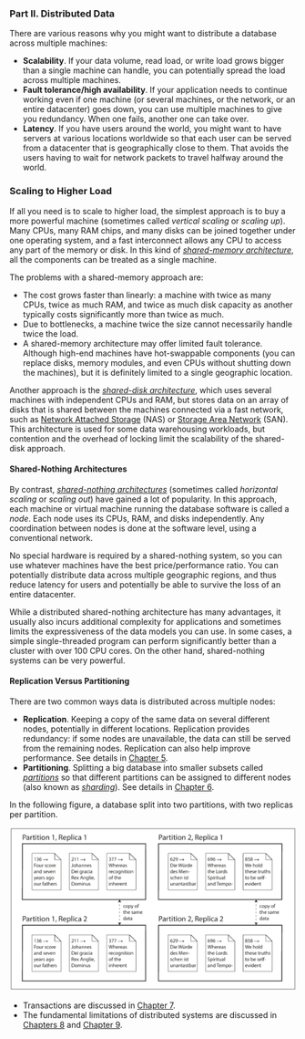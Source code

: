 ### **Part II. Distributed Data**

There are various reasons why you might want to distribute a database across multiple machines:

* **Scalability**. If your data volume, read load, or write load grows bigger than a single machine can handle, you can potentially spread the load across multiple machines.
* **Fault tolerance/high availability**. If your application needs to continue working even if one machine (or several machines, or the network, or an entire datacenter) goes down, you can use multiple machines to give you redundancy. When one fails, another one can take over.
* **Latency**. If you have users around the world, you might want to have servers at various locations worldwide so that each user can be served from a datacenter that is geographically close to them. That avoids the users having to wait for network packets to travel halfway around the world.

### Scaling to Higher Load

If all you need is to scale to higher load, the simplest approach is to buy a more powerful machine (sometimes called *vertical scaling* or *scaling up*). Many CPUs, many RAM chips, and many disks can be joined together under one operating system, and a fast interconnect allows any CPU to access any part of the memory or disk. In this kind of [*shared-memory architecture*](https://en.wikipedia.org/wiki/Shared_memory), all the components can be treated as a single machine.

The problems with a shared-memory approach are:

* The cost grows faster than linearly: a machine with twice as many CPUs, twice as much RAM, and twice as much disk capacity as another typically costs significantly more than twice as much.
* Due to bottlenecks, a machine twice the size cannot necessarily handle twice the load.
* A shared-memory architecture may offer limited fault tolerance. Although high-end machines have hot-swappable components (you can replace disks, memory modules, and even CPUs without shutting down the machines), but it is definitely limited to a single geographic location.

Another approach is the [*shared-disk architecture*](https://en.wikipedia.org/wiki/Shared_disk_architecture), which uses several machines with independent CPUs and RAM, but stores data on an array of disks that is shared between the machines connected via a fast network, such as [Network Attached Storage](https://en.wikipedia.org/wiki/Network-attached_storage) (NAS) or [Storage Area Network](https://en.wikipedia.org/wiki/Storage_area_network) (SAN). This architecture is used for some data warehousing workloads, but contention and the overhead of locking limit the scalability of the shared-disk approach.

#### Shared-Nothing Architectures

By contrast, [*shared-nothing architectures*](https://en.wikipedia.org/wiki/Shared-nothing_architecture) (sometimes called *horizontal scaling* or *scaling out*) have gained a lot of popularity. In this approach, each machine or virtual machine running the database software is called a *node*. Each node uses its CPUs, RAM, and disks independently. Any coordination between nodes is done at the software level, using a conventional network.

No special hardware is required by a shared-nothing system, so you can use whatever machines have the best price/performance ratio. You can potentially distribute data across multiple geographic regions, and thus reduce latency for users and potentially be able to survive the loss of an entire datacenter.

While a distributed shared-nothing architecture has many advantages, it usually also incurs additional complexity for applications and sometimes limits the expressiveness of the data models you can use. In some cases, a simple single-threaded program can perform significantly better than a cluster with over 100 CPU cores. On the other hand, shared-nothing systems can be very powerful.

#### Replication Versus Partitioning

There are two common ways data is distributed across multiple nodes:

* **Replication**. Keeping a copy of the same data on several different nodes, potentially in different locations. Replication provides redundancy: if some nodes are unavailable, the data can still be served from the remaining nodes. Replication can also help improve performance. See details in [Chapter 5](ch5.md).
* **Partitioning**. Splitting a big database into smaller subsets called [*partitions*](https://en.wikipedia.org/wiki/Partition_(database)) so that different partitions can be assigned to different nodes (also known as [*sharding*](https://en.wikipedia.org/wiki/Shard_(database_architecture))). See details in [Chapter 6](ch6.md).

In the following figure, a database split into two partitions, with two replicas per partition.

[![Figure II-1. A database split into two partitions, with two replicas per partition.](figure_ii-1_600.png)](figure_ii-1.png "Figure II-1. A database split into two partitions, with two replicas per partition.")

* Transactions are discussed in [Chapter 7](ch7.md).
* The fundamental limitations of distributed systems are discussed in [Chapters 8](ch8.md) and [Chapter 9](ch9.md).
